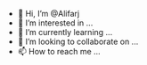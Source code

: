 - 👋 Hi, I’m @Alifarj
- 👀 I’m interested in ...
- 🌱 I’m currently learning ...
- 💞️ I’m looking to collaborate on ...
- 📫 How to reach me ...

<!---
Alifarj/Alifarj is a ✨ special ✨ repository because its `README.md` (this file) appears on your GitHub profile.
You can click the Preview link to take a look at your changes.
--->
